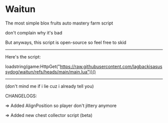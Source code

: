 # Waitun

The most simple blox fruits auto mastery farm script

don't complain why it's bad

But anyways, this script is open-source so feel free to skid

---

Here's the script: 

loadstring(game:HttpGet("https://raw.githubusercontent.com/lagbackisasussydog/waitun/refs/heads/main/main.lua"))()

---

(don't mind me if i lie cuz i already tell you)

CHANGELOGS:

=> Added AlignPosition so player don't jittery anymore

=> Added new chest collector script (beta)
